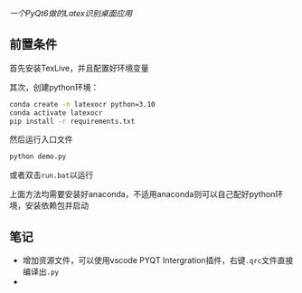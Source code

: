 *一个PyQt6做的Latex识别桌面应用*

## 前置条件

首先安装TexLive，并且配置好环境变量

其次，创建python环境：

```cmd
conda create -n latexocr python=3.10
conda activate latexocr
pip install -r requirements.txt
```

然后运行入口文件
```cmd
python demo.py
```

或者双击`run.bat`以运行

上面方法均需要安装好anaconda，不适用anaconda则可以自己配好python环境，安装依赖包并启动

## 笔记

- 增加资源文件，可以使用vscode PYQT Intergration插件，右键`.qrc`文件直接编译出`.py`
- 